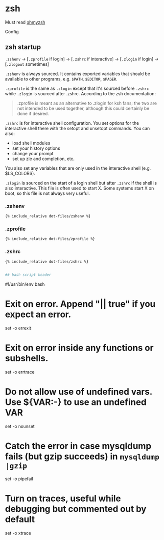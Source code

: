 # zsh

Must read [ohmyzsh](https://github.com/ohmyzsh/ohmyzsh)

Config

## zsh startup

`.zshenv` → [`.zprofile` if login] → [`.zshrc` if interactive] → [`.zlogin` if login] → [`.zlogout` sometimes]


`.zshenv` is always sourced.  It contains exported variables that should be
available to other programs, e.g. `$PATH`, `$EDITOR`, `$PAGER`.

`.zprofile` is the same as `.zlogin` except that it's sourced before `.zshrc`
while `.zlogin` is sourced after .zshrc.  According to the zsh documentation:

> .zprofile is meant as an alternative to .zlogin for ksh fans;
> the two are not intended to be used together,
> although this could certainly be done if desired.

`.zshrc` is for interactive shell configuration. You set options for the
interactive shell there with the setopt and unsetopt commands. You can also:

* load shell modules
* set your history options
* change your prompt
* set up zle and completion, etc.

You also set any variables that are only used in the interactive shell (e.g.
$LS_COLORS).

`.zlogin` is sourced on the start of a login shell but after `.zshrc` if the
shell is also interactive.  This file is often used to start X. Some systems
start X on boot, so this file is not always very useful.

### .zshenv

```sh
{% include_relative dot-files/zshenv %}
```
### .zprofile

```sh
{% include_relative dot-files/zprofile %}
```

### .zshrc

```sh
{% include_relative dot-files/zshrc %}


## bash script header

```
#!/usr/bin/env bash
# Exit on error. Append "|| true" if you expect an error.
set -o errexit
# Exit on error inside any functions or subshells.
set -o errtrace
# Do not allow use of undefined vars. Use ${VAR:-} to use an undefined VAR
set -o nounset
# Catch the error in case mysqldump fails (but gzip succeeds) in `mysqldump |gzip`
set -o pipefail
# Turn on traces, useful while debugging but commented out by default
set -o xtrace
```
